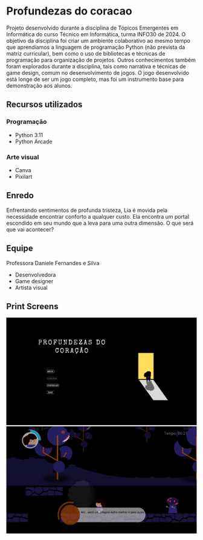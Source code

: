 # Profundezas do coracao
Projeto desenvolvido durante a disciplina de Tópicos Emergentes em Informática do curso Técnico em Informática, turma INFO30 de 2024. O objetivo da disciplina foi criar um ambiente colaborativo ao mesmo tempo que aprendíamos a linguagem de programação Python (não prevista da matriz curricular), bem como o uso de bibliotecas e técnicas de programação para organização de projetos. Outros conhecimentos também foram explorados durante a disciplina, tais como narrativa e técnicas de game design, comum no desenvolvimento de jogos.
O jogo desenvolvido está longe de ser um jogo completo, mas foi um instrumento base para demonstração aos alunos.

## Recursos utilizados
### Programação
- Python 3.11
- Python Arcade
### Arte visual
- Canva
- Pixilart

## Enredo
Enfrentando sentimentos de profunda tristeza, Lia é movida pela necessidade encontrar conforto a qualquer custo. Ela encontra um portal escondido em seu mundo que a leva para uma outra dimensão. O que será que vai acontecer?

## Equipe
Professora Daniele Fernandes e Silva
- Desenvolvedora
- Game designer
- Artista visual

## Print Screens
![screen1](https://github.com/danielefernandes/profundezas-do-coracao/blob/main/images/screen1.PNG)
![screen2](https://github.com/danielefernandes/profundezas-do-coracao/blob/main/images/screen2.PNG)
